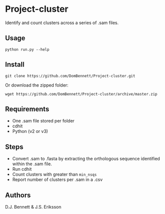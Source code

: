 # Project-cluster

Identify and count clusters across a series of .sam files.

## Usage

`python run.py --help`

## Install

`git clone https://github.com/DomBennett/Project-cluster.git`

Or download the zipped folder:

`wget https://github.com/DomBennett/Project-cluster/archive/master.zip`

## Requirements

* One .sam file stored per folder
* cdhit
* Python (v2 or v3)

## Steps

* Convert .sam to .fasta by extracting the orthologous sequence identified within
the .sam file.
* Run cdhit
* Count clusters with greater than `min_nsqs`
* Report number of clusters per .sam in a .csv

## Authors

D.J. Bennett & J.S. Eriksson
